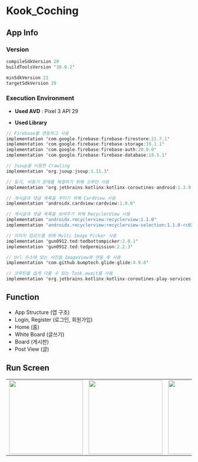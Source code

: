 # Kook_Coching


## App Info

### Version

```kotlin
compileSdkVersion 29
buildToolsVersion '30.0.2'

minSdkVersion 21
targetSdkVersion 29
```



### Execution Environment

* **Used AVD** : Pixel 3 API 29

* **Used Library**

```kotlin
// Firebase를 연동하고 사용
implementation 'com.google.firebase:firebase-firestore:21.7.1'
implementation 'com.google.firebase:firebase-storage:19.1.1'
implementation 'com.google.firebase:firebase-auth:20.0.0'
implementation 'com.google.firebase:firebase-database:19.5.1'

// Jsoup을 이용한 Crawling
implementation 'org.jsoup:jsoup:1.11.3'

// 동기, 비동기 문제를 해결하기 위해 코루틴 사용
implementation 'org.jetbrains.kotlinx:kotlinx-coroutines-android:1.3.9'

// 게시글과 댓글 목록을 꾸미기 위해 CardView 사용
implementation 'androidx.cardview:cardview:1.0.0'

// 게시글과 댓글 목록을 보여주기 위해 RecyclerView 사용
implementation "androidx.recyclerview:recyclerview:1.1.0"
implementation "androidx.recyclerview:recyclerview-selection:1.1.0-rc03"

// 이미지 업로드를 위해 Multi Image Picker 사용
implementation 'gun0912.ted:tedbottompicker:2.0.1'
implementation 'gun0912.ted:tedpermission:2.2.3'

// Url 주소에 맞는 사진을 ImageView와 연동 후 사용
implementation 'com.github.bumptech.glide:glide:4.9.0'

// 코루틴을 쉽게 다룰 수 있는 Task.await를 사용
implementation 'org.jetbrains.kotlinx:kotlinx-coroutines-play-services:1.2.1'
```



## Function

* App Structure (앱 구조)
* Login, Register (로그인, 회원가입)
* Home (홈)
* White Board (글쓰기)
* Board (게시판)
* Post View (글)



## Run Screen

<div style="text-align: center"><table><tr>
  <td style="text-align: center">
    <img src="https://user-images.githubusercontent.com/28584213/106650821-b4767180-65d6-11eb-9f23-8065701de29b.png" width="200"/>
</td>
  <td style="text-align: center">
    <img src="https://user-images.githubusercontent.com/28584213/106650964-dcfe6b80-65d6-11eb-985d-6ca55c0d974d.png" width="200"/>
</td>
  <td style="text-align: center">
<img src="https://user-images.githubusercontent.com/28584213/106651094-061efc00-65d7-11eb-8170-6b8efdd3ae26.png" width="200"/>
</td>
<td style="text-align: center">
<img src="https://user-images.githubusercontent.com/28584213/106651065-fdc6c100-65d6-11eb-8b42-d6817c301e72.png" width="200"/>
</td>
</tr></table></div>

